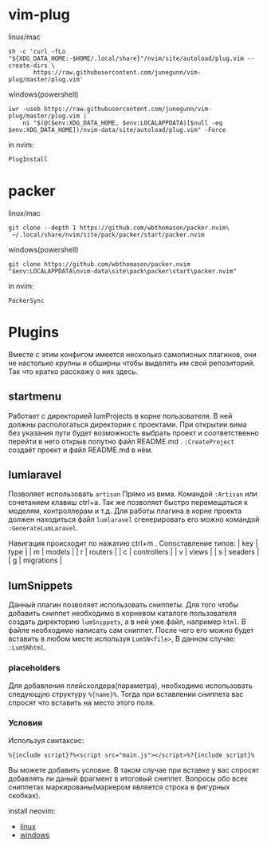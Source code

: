 # vim-plug
linux/mac
~~~
sh -c 'curl -fLo "${XDG_DATA_HOME:-$HOME/.local/share}"/nvim/site/autoload/plug.vim --create-dirs \
       https://raw.githubusercontent.com/junegunn/vim-plug/master/plug.vim'
~~~
windows(powershell)
~~~
iwr -useb https://raw.githubusercontent.com/junegunn/vim-plug/master/plug.vim |`
    ni "$(@($env:XDG_DATA_HOME, $env:LOCALAPPDATA)[$null -eq $env:XDG_DATA_HOME])/nvim-data/site/autoload/plug.vim" -Force
~~~
in nvim:
~~~
PlugInstall
~~~


# packer
linux/mac
~~~
git clone --depth 1 https://github.com/wbthomason/packer.nvim\
 ~/.local/share/nvim/site/pack/packer/start/packer.nvim
~~~
windows(powershell)
~~~
git clone https://github.com/wbthomason/packer.nvim "$env:LOCALAPPDATA\nvim-data\site\pack\packer\start\packer.nvim"
~~~
in nvim:
~~~
PackerSync
~~~

# Plugins
Вместе с этим конфигом имеется несколько самописных плагинов, они не настолько крупны и обширны чтобы выделять им свой репозиторий. Так что кратко расскажу о них здесь.

## startmenu
Работает с директорией lumProjects в корне пользователя. В ней должны распологаться директории с проектами. При открытии вима без указания пути будет возможность выбрать проект и соответственно перейти в него открыв попутно файл README.md . `:CreateProject` создаёт проект и файл README.md в нём. 

## lumlaravel
Позволяет использовать `artisan` Прямо из вима. Командой `:Artisan` или сочетанием клавиш ctrl+a. Так же позволяет быстро перемещаться к моделям, контроллерам и т.д. Для работы плагина в корне проекта должен находиться файл `lumlaravel` сгенерировать его можно командой `:GenerateLumLaravel`.

Навигация происходит по нажатию ctrl+m <type>. Сопоставление типов:
| key | type |
| m | models |
| r | routers |
| c | controllers |
| v | views |
| s | seaders |
| g | migrations |

## lumSnippets
Данный плагин позволяет использовать сниппеты. Для того чтобы добавить сниппет необходимо в корневом каталоге пользователя создать директорию `lumSnippets`, а в ней уже файл, например `html`. В файле необходимо написать сам сниппет. После чего его можно будет вставить в любом месте используя `LumSN<file>`, В данном случае: `:LumSNhtml`.

### placeholders
Для добавления плейсхолдера(параметра), необходимо использовать следующую структуру `%{name}%`. Тогда при вставлении сниппета вас спросят что вставить на место этого поля.

### Условия
Используя синтаксис:
```
%{include script}?%<script src="main.js"></script>%?{include script}%
```
Вы можете добавить условие. В таком случае при вставке у вас спросят добавлять ли даный фрагмент в итоговый сниппет. Вопросы обо всех сниппетах маркированы(маркером является строка в фигурных скобках). 


install neovim:
- [linux](https://github.com/lumetas/nvim-cfg/releases/latest/download/nvim)
- [windows](https://github.com/lumetas/nvim-cfg/releases/latest/download/nvim.msi)
